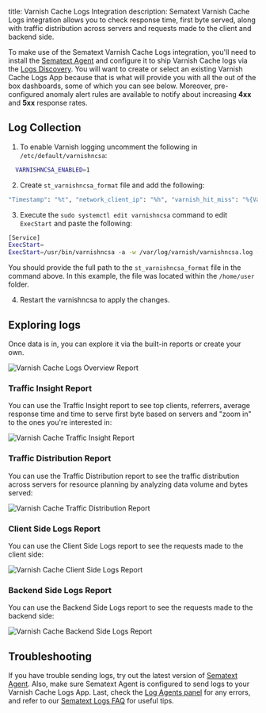 title: Varnish Cache Logs Integration
description: Sematext Varnish Cache Logs integration allows you to check response time, first byte served, along with traffic distribution across servers and requests made to the client and backend side.

To make use of the Sematext Varnish Cache Logs integration, you'll need to install the [Sematext Agent](../agents/sematext-agent/index.md) and configure it to ship Varnish Cache logs via the [Logs Discovery](../logs/discovery/intro.md). You will want to create or select an existing Varnish Cache Logs App because that is what will provide you with all the out of the box dashboards, some of which you can see below. Moreover, pre-configured anomaly alert rules are available to notify about increasing **4xx** and **5xx** response rates.

## Log Collection

1. To enable Varnish logging uncomment the following in `/etc/default/varnishncsa`:

``` bash
  VARNISHNCSA_ENABLED=1
```

2. Create `st_varnishncsa_format` file and add the following:

``` bash
"Timestamp": "%t", "network_client_ip": "%h", "varnish_hit_miss": "%{Varnish:hitmiss}x", "varnish_side": "%{Varnish:side}x", "age": %{age}o, "handling": "%{Varnish:handling}x", "http_request": "%r", "varnish_time_first_byte": %{Varnish:time_firstbyte}x, "http_method": "%m", "http_status_code": %s, "response_reason": "%{VSL:RespReason}x", "fetch_error": "%{VSL:FetchError}x", "x_forwarded_for": "%{x-forwarded-for}i", "remote_user": "%u", "network_bytes_written": "%b", "http_response_time": %D, "http_user_agent": "%{User-agent}i", "http_referer": "%{Referer}i", "x_varnish": "%{x-varnish}o", "x_magento_yags": "%{x-magento-tags}o"
```

3. Execute the `sudo systemctl edit varnishncsa` command to edit `ExecStart` and paste the following:

``` bash
[Service]
ExecStart=
ExecStart=/usr/bin/varnishncsa -a -w /var/log/varnish/varnishncsa.log -D -c -b -f /home/user/st_varnishncsa_format -P /run/varnishncsa/varnishncsa.pid
```
You should provide the full path to the `st_varnishncsa_format` file in the command above. In this example, the file was located within the `/home/user` folder.

4. Restart the varnishncsa to apply the changes.

## Exploring logs

Once data is in, you can explore it via the built-in reports or create your own. 

<img
  class="content-modal-image"
  alt="Varnish Cache Logs Overview Report"
  src="../../images/integrations/varnishcache-logs-overview.png"
  title="Varnish Cache Logs Overview Report"
/>

### Traffic Insight Report

You can use the Traffic Insight report to see top clients, referrers, average response time and time to serve first byte based on servers and "zoom in" to the ones you're interested in:

<img
  class="content-modal-image"
  alt="Varnish Cache Traffic Insight Report"
  src="../../images/integrations/varnishcache-traffic-insight.png"
  title="Varnish Cache Traffic Insight Report"
/>

### Traffic Distribution Report

You can use the Traffic Distribution report to see the traffic distribution across servers for resource planning by analyzing data volume and bytes served:

<img
  class="content-modal-image"
  alt="Varnish Cache Traffic Distribution Report"
  src="../../images/integrations/varnishcache-traffic-distribution.png"
  title="Varnish Cache Traffic Distribution Report"
/>

### Client Side Logs Report

You can use the Client Side Logs report to see the requests made to the client side:

<img
  class="content-modal-image"
  alt="Varnish Cache Client Side Logs Report"
  src="../../images/integrations/varnishcache-client-side-logs.png"
  title="Varnish Cache Client Side Logs Report"
/>

### Backend Side Logs Report

You can use the Backend Side Logs report to see the requests made to the backend side:

<img
  class="content-modal-image"
  alt="Varnish Cache Backend Side Logs Report"
  src="../../images/integrations/varnishcache-backend-side-logs.png"
  title="Varnish Cache Backend Side Logs Report"
/>

## Troubleshooting

If you have trouble sending logs, try out the latest version of [Sematext Agent](../agents/sematext-agent/installation/). Also, make sure Sematext Agent is configured to send logs to your Varnish Cache Logs App. Last, check the [Log Agents panel](https://sematext.com/docs/fleet/#log-agents) for any errors, and refer to our [Sematext Logs FAQ](https://sematext.com/docs/logs/faq/) for useful tips.


